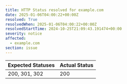 ```yaml
---
title: HTTP Status resolved for example.com
date: 2025-01-06T04:00:22+00:00Z
resolved: True
resolvedWhen: 2025-01-06T04:00:22+00:00Z
resolvedStartTime: 2024-10-25T21:09:43.191474+00:00
severity: notice
affected:
  - example.com
section: issue
---
```


| Expected Statuses | Actual Status  |
|-------------------|----------------|
| 200, 301, 302 | 200 |
